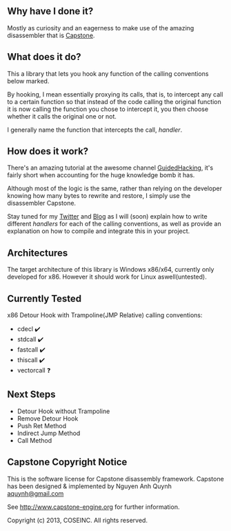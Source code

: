 ## Why have I done it?
Mostly as curiosity and an eagerness to make use of the amazing disassembler that is [Capstone](http://www.capstone-engine.org/).

## What does it do?
This a library that lets you hook any function of the calling conventions below marked.

By hooking, I mean essentially proxying its calls, that is, to intercept any call to a certain function so that instead of the code calling the original function it is now calling the function you chose to intercept it, you then choose whether it calls the original one or not.

I generally name the function that intercepts the call, _handler_.

## How does it work?
There's an amazing tutorial at the awesome channel [GuidedHacking](https://www.youtube.com/watch?v=jTl3MFVKSUM), it's fairly short when accounting for the huge knowledge bomb it has.

Although most of the logic is the same, rather than relying on the developer knowing how many bytes to rewrite and restore, I simply use the disassembler Capstone.

Stay tuned for my [Twitter](https://twitter.com/home) and [Blog](https://l3nsec.blog/) as I will (soon) explain how to write different _handlers_ for each of the calling conventions, as well as provide an explanation on how to compile and integrate this in your project.

## Architectures
The target architecture of this library is Windows x86/x64, currently only developed for x86.
However it should work for Linux aswell(untested).

## Currently Tested
x86 Detour Hook with Trampoline(JMP Relative) calling conventions:
- cdecl ✔️
- stdcall ✔️
- fastcall ✔️
- thiscall ✔️
- vectorcall ❓

## Next Steps
* Detour Hook without Trampoline
* Remove Detour Hook
* Push Ret Method
* Indirect Jump Method
* Call Method

## Capstone Copyright Notice
This is the software license for Capstone disassembly framework.
Capstone has been designed & implemented by Nguyen Anh Quynh <aquynh@gmail.com>

See http://www.capstone-engine.org for further information.

Copyright (c) 2013, COSEINC.
All rights reserved.
